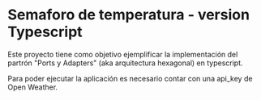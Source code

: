 # Semaforo de temperatura - version Typescript

Este proyecto tiene como objetivo ejemplificar la implementación del partrón "Ports y Adapters" (aka arquitectura hexagonal) en typescript.

Para poder ejecutar la aplicación es necesario contar con una api_key de Open Weather.
